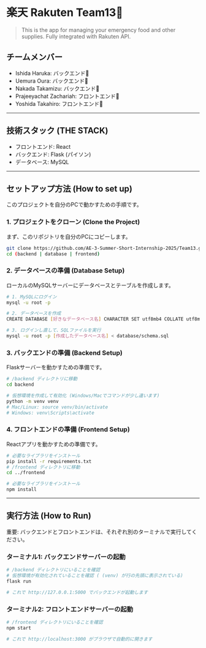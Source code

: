 # 楽天 Rakuten Team13🔴

> This is the app for managing your emergency food and other supplies. Fully integrated with Rakuten API.

## チームメンバー

- Ishida Haruka: バックエンド💾
- Uemura Oura: バックエンド💾
- Nakada Takamizu: バックエンド💾
- Prajeeyachat Zachariah: フロントエンド🎨
- Yoshida Takahiro: フロントエンド🎨

---

## 技術スタック (THE STACK)

- フロントエンド: React
- バックエンド: Flask (パイソン)
- データベース: MySQL

---

## セットアップ方法 (How to set up)

このプロジェクトを自分のPCで動かすための手順です。

### 1. プロジェクトをクローン (Clone the Project)

まず、このリポジトリを自分のPCにコピーします。

```bash
git clone https://github.com/AE-3-Summer-Short-Internship-2025/Team13.git
cd (backend | database | frontend)
```

### 2. データベースの準備 (Database Setup)

ローカルのMySQLサーバーにデータベースとテーブルを作成します。

```bash
# 1. MySQLにログイン
mysql -u root -p

# 2. データベースを作成
CREATE DATABASE [好きなデータベース名] CHARACTER SET utf8mb4 COLLATE utf8mb4_general_ci;

# 3. ログインし直して、SQLファイルを実行
mysql -u root -p [作成したデータベース名] < database/schema.sql
```

### 3. バックエンドの準備 (Backend Setup)

Flaskサーバーを動かすための準備です。

```bash
# /backend ディレクトリに移動
cd backend

# 仮想環境を作成して有効化 (Windows/Macでコマンドが少し違います)
python -m venv venv
# Mac/Linux: source venv/bin/activate
# Windows: venv\Scripts\activate
```

### 4. フロントエンドの準備 (Frontend Setup)

Reactアプリを動かすための準備です。

```bash
# 必要なライブラリをインストール
pip install -r requirements.txt
# /frontend ディレクトリに移動
cd ../frontend

# 必要なライブラリをインストール
npm install
```

---

## 実行方法 (How to Run)

重要: バックエンドとフロントエンドは、それぞれ別のターミナルで実行してください。

### ターミナル1: バックエンドサーバーの起動

```bash
# /backend ディレクトリにいることを確認
# 仮想環境が有効化されていることを確認 ( (venv) が行の先頭に表示されている)
flask run

# これで http://127.0.0.1:5000 でバックエンドが起動します
```

### ターミナル2: フロントエンドサーバーの起動

```bash
# /frontend ディレクトリにいることを確認
npm start

# これで http://localhost:3000 がブラウザで自動的に開きます
```
